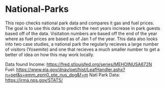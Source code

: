 # National-Parks
This repo checks national park data and compares it gas and fuel prices. The goal is to use this data to predict the next years increase in park guests based off of the data. Visitation numbers are based off the end of the year where as fuel prices are based as of Jan 1 of the year.
This data also looks into two case studies, a national park the regularly recieves a large number of visitors (Yosemite) and one that recieves a much smaller number to get a better of idea on how this may work locally. 


Data found
Income: https://fred.stlouisfed.org/series/MEHOINUSA672N
Fuel: https://www.eia.gov/dnav/pet/hist/LeafHandler.ashx?n=pet&s=emm_epm0_pte_nus_dpg&f=m
Natl Park Data: https://irma.nps.gov/STATS/
